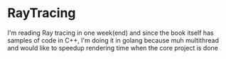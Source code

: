 # RayTracing
I'm reading Ray tracing in one week(end) and since the book itself has samples of code in C++, I'm doing it in golang because muh multithread and would like to speedup rendering time when the core project is done 
